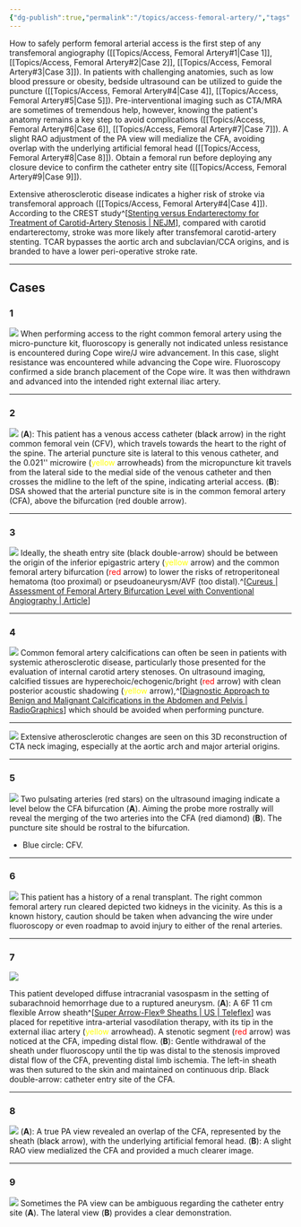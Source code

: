 ```yaml
---
{"dg-publish":true,"permalink":"/topics/access-femoral-artery/","tags":["access","anatomy","artery"],"created":"2023-08-14T19:26:50.000-07:00","updated":"2024-01-10T11:23:42.008-08:00"}
---
```



How to safely perform femoral arterial access is the first step of any transfemoral angiography ([[Topics/Access, Femoral Artery#1\|Case 1]], [[Topics/Access, Femoral Artery#2\|Case 2]], [[Topics/Access, Femoral Artery#3\|Case 3]]). In patients with challenging anatomies, such as low blood pressure or obesity, bedside ultrasound can be utilized to guide the puncture ([[Topics/Access, Femoral Artery#4\|Case 4]], [[Topics/Access, Femoral Artery#5\|Case 5]]). Pre-interventional imaging such as CTA/MRA are sometimes of tremendous help, however, knowing the patient's anatomy remains a key step to avoid complications ([[Topics/Access, Femoral Artery#6\|Case 6]], [[Topics/Access, Femoral Artery#7\|Case 7]]). A slight RAO adjustment of the PA view will medialize the CFA, avoiding overlap with the underlying artificial femoral head ([[Topics/Access, Femoral Artery#8\|Case 8]]). Obtain a femoral run before deploying any closure device to confirm the catheter entry site ([[Topics/Access, Femoral Artery#9\|Case 9]]).

Extensive atherosclerotic disease indicates a higher risk of stroke via transfemoral approach ([[Topics/Access, Femoral Artery#4\|Case 4]]). According to the CREST study^[[Stenting versus Endarterectomy for Treatment of Carotid-Artery Stenosis | NEJM](https://www.nejm.org/doi/full/10.1056/NEJMoa0912321?logout=true)], compared with carotid endarterectomy, stroke was more likely after transfemoral carotid-artery stenting. TCAR bypasses the aortic arch and subclavian/CCA origins, and is branded to have a lower peri-operative stroke rate.

---

## Cases

### 1 

![](https://i.imgur.com/m0aU4dv.jpg)
When performing access to the right common femoral artery using the micro-puncture kit, fluoroscopy is generally not indicated unless resistance is encountered during Cope wire/J wire advancement. In this case, slight resistance was encountered while advancing the Cope wire. Fluoroscopy confirmed a side branch placement of the Cope wire. It was then withdrawn and advanced into the intended right external iliac artery.

---
### 2

![](https://i.imgur.com/ID9QMXd.png)
(**A**): This patient has a venous access catheter (<span style="color:black">black</span> arrow) in the right common femoral vein (CFV), which travels towards the heart to the right of the spine. The arterial puncture site is lateral to this venous catheter, and the 0.021'' microwire (<span style="color:yellow">yellow</span> arrowheads) from the micropuncture kit travels from the lateral side to the medial side of the venous catheter and then crosses the midline to the left of the spine, indicating arterial access. 
(**B**): DSA showed that the arterial puncture site is in the common femoral artery (CFA), above the bifurcation (red double arrow).

---

### 3

![](https://i.imgur.com/NMlKfQ8.jpg)
Ideally, the sheath entry site (black double-arrow) should be between the origin of the inferior epigastric artery (<span style="color:yellow">yellow</span> arrow) and the common femoral artery bifurcation (<span style="color:red">red</span> arrow) to lower the risks of retroperitoneal hematoma (too proximal) or pseudoaneurysm/AVF (too distal).^[[Cureus | Assessment of Femoral Artery Bifurcation Level with Conventional Angiography | Article](https://www.cureus.com/articles/15378-assessment-of-femoral-artery-bifurcation-level-with-conventional-angiography#!/)]

---

### 4

![](https://i.imgur.com/Mz0WqSM.png)
Common femoral artery calcifications can often be seen in patients with systemic atherosclerotic disease, particularly those presented for the evaluation of internal carotid artery stenoses. On ultrasound imaging, calcified tissues are hyperechoic/echogenic/bright (<span style="color:red">red</span> arrow) with clean posterior acoustic shadowing (<span style="color:yellow">yellow</span> arrow),^[[Diagnostic Approach to Benign and Malignant Calcifications in the Abdomen and Pelvis | RadioGraphics](https://pubs.rsna.org/doi/full/10.1148/rg.2020190152)] which should be avoided when performing puncture.

---

![](https://i.imgur.com/AuhOYD5.png)
Extensive atherosclerotic changes are seen on this 3D reconstruction of CTA neck imaging, especially at the aortic arch and major arterial origins. 

---

### 5

![](https://i.imgur.com/mxgU9ar.jpg)
Two pulsating arteries (red stars) on the ultrasound imaging indicate a level below the CFA bifurcation (**A**). Aiming the probe more rostrally will reveal the merging of the two arteries into the CFA (red diamond) (**B**). The puncture site should be rostral to the bifurcation. 

- Blue circle: CFV.

---

### 6

![](https://i.imgur.com/sZtKMpN.jpg)
This patient has a history of a renal transplant. The right common femoral artery run cleared depicted two kidneys in the vicinity. As this is a known history, caution should be taken when advancing the wire under fluoroscopy or even roadmap to avoid injury to either of the renal arteries.

---

### 7

![](https://i.imgur.com/83tzk6M.png)

This patient developed diffuse intracranial vasospasm in the setting of subarachnoid hemorrhage due to a ruptured aneurysm. 
(**A**): A 6F 11 cm flexible Arrow sheath^[[Super Arrow-Flex® Sheaths | US | Teleflex](https://www.teleflex.com/usa/en/product-areas/interventional/vascular-access-closure/super-arrow-flex-sheaths/)] was placed for repetitive intra-arterial vasodilation therapy, with its tip in the external iliac artery (<span style="color:yellow">yellow</span> arrowhead). A stenotic segment (<span style="color:red">red</span> arrow) was noticed at the CFA, impeding distal flow. 
(**B**): Gentle withdrawal of the sheath under fluoroscopy until the tip was distal to the stenosis improved distal flow of the CFA, preventing distal limb ischemia. The left-in sheath was then sutured to the skin and maintained on continuous drip. Black double-arrow: catheter entry site of the CFA.

---

### 8

![](https://i.imgur.com/ZvyS1XW.jpg)
(**A**): A true PA view revealed an overlap of the CFA, represented by the sheath (<span style="color:black">black</span> arrow), with the underlying artificial femoral head.
(**B**): A slight RAO view medialized the CFA and provided a much clearer image.

---

### 9

![](https://i.imgur.com/DqFnEhN.jpg)
Sometimes the PA view can be ambiguous regarding the catheter entry site (**A**). The lateral view (**B**) provides a clear demonstration.
